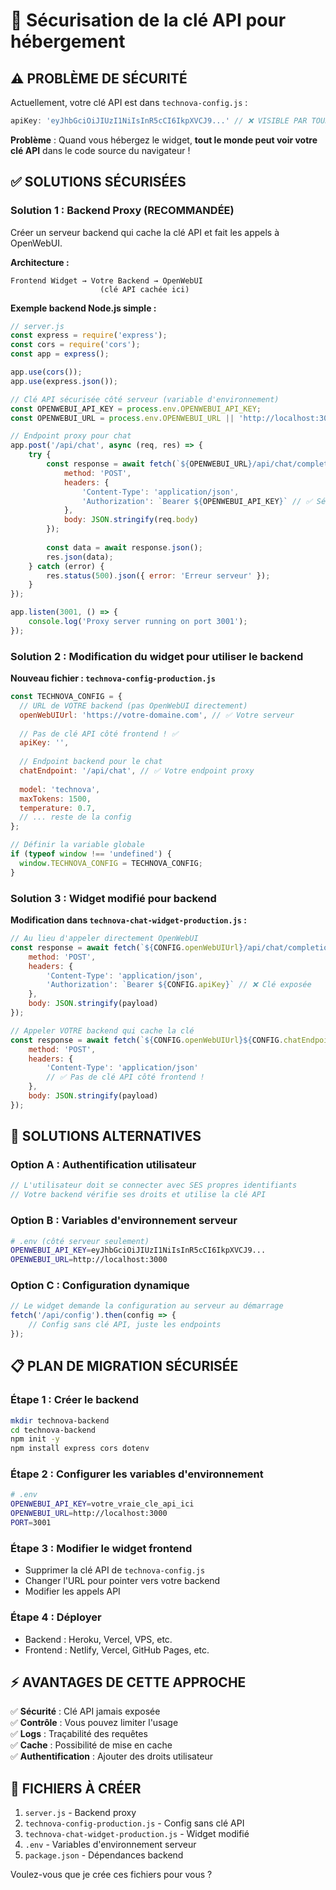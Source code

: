 # 🔐 Sécurisation de la clé API pour hébergement

## ⚠️ **PROBLÈME DE SÉCURITÉ**

Actuellement, votre clé API est dans `technova-config.js` :
```javascript
apiKey: 'eyJhbGciOiJIUzI1NiIsInR5cCI6IkpXVCJ9...' // ❌ VISIBLE PAR TOUS !
```

**Problème** : Quand vous hébergez le widget, **tout le monde peut voir votre clé API** dans le code source du navigateur !

## ✅ **SOLUTIONS SÉCURISÉES**

### Solution 1 : Backend Proxy (RECOMMANDÉE)

Créer un serveur backend qui cache la clé API et fait les appels à OpenWebUI.

**Architecture :**
```
Frontend Widget → Votre Backend → OpenWebUI
                    (clé API cachée ici)
```

**Exemple backend Node.js simple :**

```javascript
// server.js
const express = require('express');
const cors = require('cors');
const app = express();

app.use(cors());
app.use(express.json());

// Clé API sécurisée côté serveur (variable d'environnement)
const OPENWEBUI_API_KEY = process.env.OPENWEBUI_API_KEY;
const OPENWEBUI_URL = process.env.OPENWEBUI_URL || 'http://localhost:3000';

// Endpoint proxy pour chat
app.post('/api/chat', async (req, res) => {
    try {
        const response = await fetch(`${OPENWEBUI_URL}/api/chat/completions`, {
            method: 'POST',
            headers: {
                'Content-Type': 'application/json',
                'Authorization': `Bearer ${OPENWEBUI_API_KEY}` // ✅ Sécurisé côté serveur
            },
            body: JSON.stringify(req.body)
        });
        
        const data = await response.json();
        res.json(data);
    } catch (error) {
        res.status(500).json({ error: 'Erreur serveur' });
    }
});

app.listen(3001, () => {
    console.log('Proxy server running on port 3001');
});
```

### Solution 2 : Modification du widget pour utiliser le backend

**Nouveau fichier : `technova-config-production.js`**

```javascript
const TECHNOVA_CONFIG = {
  // URL de VOTRE backend (pas OpenWebUI directement)
  openWebUIUrl: 'https://votre-domaine.com', // ✅ Votre serveur
  
  // Pas de clé API côté frontend ! ✅
  apiKey: '', 
  
  // Endpoint backend pour le chat
  chatEndpoint: '/api/chat', // ✅ Votre endpoint proxy
  
  model: 'technova',
  maxTokens: 1500,
  temperature: 0.7,
  // ... reste de la config
};

// Définir la variable globale
if (typeof window !== 'undefined') {
  window.TECHNOVA_CONFIG = TECHNOVA_CONFIG;
}
```

### Solution 3 : Widget modifié pour backend

**Modification dans `technova-chat-widget-production.js` :**

```javascript
// Au lieu d'appeler directement OpenWebUI
const response = await fetch(`${CONFIG.openWebUIUrl}/api/chat/completions`, {
    method: 'POST',
    headers: {
        'Content-Type': 'application/json',
        'Authorization': `Bearer ${CONFIG.apiKey}` // ❌ Clé exposée
    },
    body: JSON.stringify(payload)
});

// Appeler VOTRE backend qui cache la clé
const response = await fetch(`${CONFIG.openWebUIUrl}${CONFIG.chatEndpoint}`, {
    method: 'POST',
    headers: {
        'Content-Type': 'application/json'
        // ✅ Pas de clé API côté frontend !
    },
    body: JSON.stringify(payload)
});
```

## 🚀 **SOLUTIONS ALTERNATIVES**

### Option A : Authentification utilisateur
```javascript
// L'utilisateur doit se connecter avec SES propres identifiants
// Votre backend vérifie ses droits et utilise la clé API
```

### Option B : Variables d'environnement serveur
```bash
# .env (côté serveur seulement)
OPENWEBUI_API_KEY=eyJhbGciOiJIUzI1NiIsInR5cCI6IkpXVCJ9...
OPENWEBUI_URL=http://localhost:3000
```

### Option C : Configuration dynamique
```javascript
// Le widget demande la configuration au serveur au démarrage
fetch('/api/config').then(config => {
    // Config sans clé API, juste les endpoints
});
```

## 📋 **PLAN DE MIGRATION SÉCURISÉE**

### Étape 1 : Créer le backend
```bash
mkdir technova-backend
cd technova-backend
npm init -y
npm install express cors dotenv
```

### Étape 2 : Configurer les variables d'environnement
```bash
# .env
OPENWEBUI_API_KEY=votre_vraie_cle_api_ici
OPENWEBUI_URL=http://localhost:3000
PORT=3001
```

### Étape 3 : Modifier le widget frontend
- Supprimer la clé API de `technova-config.js`
- Changer l'URL pour pointer vers votre backend
- Modifier les appels API

### Étape 4 : Déployer
- Backend : Heroku, Vercel, VPS, etc.
- Frontend : Netlify, Vercel, GitHub Pages, etc.

## ⚡ **AVANTAGES DE CETTE APPROCHE**

✅ **Sécurité** : Clé API jamais exposée  
✅ **Contrôle** : Vous pouvez limiter l'usage  
✅ **Logs** : Traçabilité des requêtes  
✅ **Cache** : Possibilité de mise en cache  
✅ **Authentification** : Ajouter des droits utilisateur  

## 🎯 **FICHIERS À CRÉER**

1. `server.js` - Backend proxy
2. `technova-config-production.js` - Config sans clé API
3. `technova-chat-widget-production.js` - Widget modifié
4. `.env` - Variables d'environnement serveur
5. `package.json` - Dépendances backend

Voulez-vous que je crée ces fichiers pour vous ?
